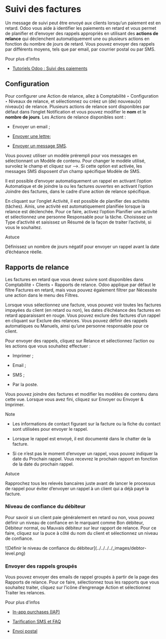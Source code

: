 # Suivi des factures

Un message de suivi peut être envoyé aux clients lorsqu’un paiement est en
retard. Odoo vous aide à identifier les paiements en retard et vous permet de
planifier et d’envoyer des rappels appropriés en utilisant des **actions de
relance** qui déclenchent automatiquement une ou plusieurs actions en fonction
du nombre de jours de retard. Vous pouvez envoyer des rappels par différents
moyens, tels que par email, par courrier postal ou par SMS.

Pour plus d'infos

  * [Tutoriels Odoo : Suivi des paiements](https://www.odoo.com/slides/slide/payment-follow-up-1682)

## Configuration

Pour configurer une Action de relance, allez à Comptabilité ‣ Configuration ‣
Niveaux de relance, et sélectionnez ou créez un (de) nouveau(x) niveau(x) de
relance. Plusieurs actions de relance sont disponibles par défaut dans
l’onglet Notification et vous pouvez modifier le **nom** et le **nombre de
jours**. Les Actions de relance disponibles sont :

  * Envoyer un email ;

  * [Envoyer une lettre](../customer_invoices/snailmail.html#customer-invoices-snailmail);

  * [Envoyer un message SMS](../../../marketing/sms_marketing/pricing/pricing_and_faq.html#pricing-pricing-and-faq).

Vous pouvez utiliser un modèle prérempli pour vos messages en sélectionnant un
Modèle de contenu. Pour changer le modèle utilisé, survolez le champ et
cliquez sur –>. Si cette option est activée, les messages SMS disposent d’un
champ spécifique Modèle de SMS.

Il est possible d’envoyer automatiquement un rappel en activant l’option
Automatique et de joindre la ou les factures _ouvertes_ en activant l’option
Joindre des factures, dans le cadre d’une action de relance spécifique.

En cliquant sur l’onglet Activité, il est possible de planifier des activités
(tâches). Ainis, une activité est automatiquement planifiée lorsque la relance
est déclenchée. Pour ce faire, activez l’option Planifier une activité et
sélectionnez une personne Responsable pour la tâche. Choisissez un Type
d’activité et saisissez un Résumé de la façon de traiter l’activité, si vous
le souhaitez.

Astuce

Définissez un nombre de jours négatif pour envoyer un rappel avant la date
d’échéance réelle.

## Rapports de relance

Les factures en retard que vous devez suivre sont disponibles dans
Comptabilité ‣ Clients ‣ Rapports de relance. Odoo applique par défaut le
filtre Factures en retard, mais vous pouvez également filtrer par Nécessite
une action dans le menu des Filtres.

Lorsque vous sélectionnez une facture, vous pouvez voir toutes les factures
impayées du client (en retard ou non), les dates d’échéance des factures en
retard apparaissant en rouge. Vous pouvez exclure des factures d’un rappel en
cliquant sur Exclure des relances. Vous pouvez définir des rappels
automatiques ou Manuels, ainsi qu’une personne responsable pour ce client.

Pour envoyer des rappels, cliquez sur Relance et sélectionnez l’action ou les
actions que vous souhaitez effectuer :

  * Imprimer ;

  * Email ;

  * SMS ;

  * Par la poste.

Vous pouvez joindre des factures et modifier les modèles de contenu dans cette
vue. Lorsque vous avez fini, cliquez sur Envoyer ou Envoyer & Imprimer.

Note

  * Les informations de contact figurant sur la facture ou la fiche du contact sont utilisées pour envoyer le rappel.

  * Lorsque le rappel est envoyé, il est documenté dans le chatter de la facture.

  * Si ce n’est pas le moment d’envoyer un rappel, vous pouvez indiquer la date du Prochain rappel. Vous recevrez le prochain rapport en fonction de la date du prochain rappel.

Astuce

Rapprochez tous les relevés bancaires juste avant de lancer le processus de
rappel pour éviter d’envoyer un rappel à un client qui a déjà payé la facture.

### Niveau de confiance du débiteur

Pour savoir si un client paie généralement en retard ou non, vous pouvez
définir un niveau de confiance en le marquant comme Bon débiteur, Débiteur
normal, ou Mauvais débiteur sur leur rapport de relance. Pour ce faire,
cliquez sur la puce à côté du nom du client et sélectionnez un niveau de
confiance.

![Définir le niveau de confiance du débiteur](../../../../_images/debtor-
level.png)

### Envoyer des rappels groupés

Vous pouvez envoyer des emails de rappel groupés à partir de la page des
Rapports de relance. Pour ce faire, sélectionnez tous les rapports que vous
souhaitez traiter, cliquez sur l’icône d’engrenage Action et sélectionnez
Traiter les relances.

Pour plus d'infos

  * [In-app purchases (IAP)](../../../essentials/in_app_purchase.html)

  * [Tarification SMS et FAQ](../../../marketing/sms_marketing/pricing/pricing_and_faq.html)

  * [Envoi postal](../customer_invoices/snailmail.html)

